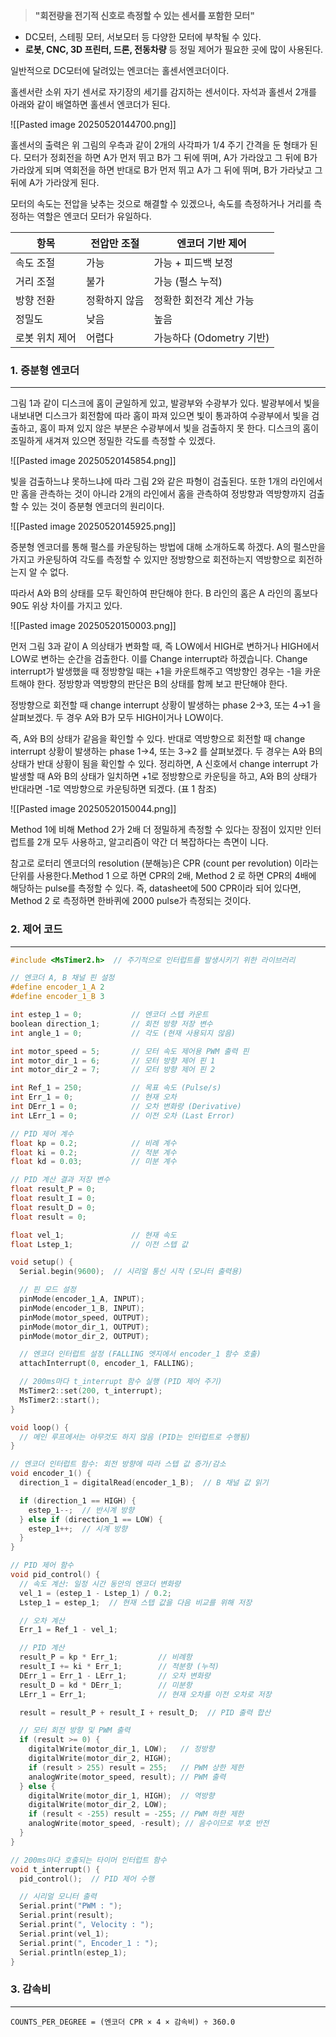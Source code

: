 > **"회전량을 전기적 신호로 측정할 수 있는 센서를 포함한 모터"**

- DC모터, 스테핑 모터, 서보모터 등 다양한 모터에 부착될 수 있다.
- **로봇, CNC, 3D 프린터, 드론, 전동차량** 등 정밀 제어가 필요한 곳에 많이 사용된다.

일반적으로 DC모터에 달려있는 엔코더는 홀센서엔코더이다.

홀센서란 소위 자기 센서로 자기장의 세기를 감지하는 센서이다. 자석과 홀센서 2개를 아래와 같이 배열하면 홀센서 엔코더가 된다.

![[Pasted image 20250520144700.png]]

홀센서의 출력은 위 그림의 우측과 같이 2개의 사각파가 1/4 주기 간격을 둔 형태가 된다. 모터가 정회전을 하면 A가 먼저 뛰고 B가 그 뒤에 뛰며, A가 가라앉고 그 뒤에 B가 가라앉게 되며 역회전을 하면 반대로 B가 먼저 뛰고 A가 그 뒤에 뛰며, B가 가라낮고 그 뒤에 A가 가라앉게 된다.

모터의 속도는 전압을 낮추는 것으로 해결할 수 있겠으나, 속도를 측정하거나 거리를 측정하는 역할은 엔코더 모터가 유일하다. 

| 항목       | 전압만 조절  | 엔코더 기반 제어          |
| -------- | ------- | ------------------ |
| 속도 조절    | 가능      | 가능 + 피드백 보정        |
| 거리 조절    | 불가      | 가능 (펄스 누적)         |
| 방향 전환    | 정확하지 않음 | 정확한 회전각 계산 가능      |
| 정밀도      | 낮음      | 높음                 |
| 로봇 위치 제어 | 어렵다     | 가능하다 (Odometry 기반) |

### 1. 증분형 엔코더
---
그림 1과 같이 디스크에 홈이 균일하게 있고, 발광부와 수광부가 있다. 발광부에서 빛을 내보내면 디스크가 회전함에 따라 홈이 파져 있으면 빛이 통과하여 수광부에서 빛을 검출하고, 홈이 파져 있지 않은 부분은 수광부에서 빛을 검출하지 못 한다. 디스크의 홈이 조밀하게 새겨져 있으면 정밀한 각도를 측정할 수 있겠다.

![[Pasted image 20250520145854.png]]

빛을 검출하느냐 못하느냐에 따라 그림 2와 같은 파형이 검출된다. 또한 1개의 라인에서만 홈을 관측하는 것이 아니라 2개의 라인에서 홈을 관측하여 정방향과 역방향까지 검출할 수 있는 것이 증분형 엔코더의 원리이다.

![[Pasted image 20250520145925.png]]

증분형 엔코더를 통해 펄스를 카운팅하는 방법에 대해 소개하도록 하겠다. A의 펄스만을 가지고 카운팅하여 각도를 측정할 수 있지만 정방향으로 회전하는지 역방향으로 회전하는지 알 수 없다. 

따라서 A와 B의 상태를 모두 확인하여 판단해야 한다. B 라인의 홈은 A 라인의 홈보다 90도 위상 차이를 가지고 있다.

![[Pasted image 20250520150003.png]]

먼저 그림 3과 같이 A 의상태가 변화할 때, 즉 LOW에서 HIGH로 변하거나 HIGH에서 LOW로 변하는 순간을 검출한다. 이를 Change interrupt라 하겠습니다. Change interrupt가 발생했을 때 정방향일 때는 +1을 카운트해주고 역방향인 경우는 -1을 카운트해야 한다. 정방향과 역방향의 판단은 B의 상태를 함께 보고 판단해야 한다.

정방향으로 회전할 때 change interrupt 상황이 발생하는 phase 2→3, 또는 4→1 을 살펴보겠다. 두 경우 A와 B가 모두 HIGH이거나 LOW이다. 

즉, A와 B의 상태가 같음을 확인할 수 있다. 반대로 역방향으로 회전할 때 change interrupt 상황이 발생하는 phase 1→4, 또는 3→2 를 살펴보겠다. 두 경우는 A와 B의 상태가 반대 상황이 됨을 확인할 수 있다. 정리하면, A 신호에서 change interrupt 가 발생할 때 A와 B의 상태가 일치하면 +1로 정방향으로 카운팅을 하고, A와 B의 상태가 반대라면 -1로 역방향으로 카운팅하면 되겠다. (표 1 참조)

![[Pasted image 20250520150044.png]]

Method 1에 비해 Method 2가 2배 더 정밀하게 측정할 수 있다는 장점이 있지만 인터럽트를 2개 모두 사용하고, 알고리즘이 약간 더 복잡하다는 측면이 니다.

참고로 로터리 엔코더의 resolution (분해능)은 CPR (count per revolution) 이라는 단위를 사용한다.Method 1 으로 하면 CPR의 2배, Method 2 로 하면 CPR의 4배에 해당하는 pulse를 측정할 수 있다. 즉, datasheet에 500 CPR이라 되어 있다면, Method 2 로 측정하면 한바퀴에 2000 pulse가 측정되는 것이다.

### 2. 제어 코드
---
``` cpp
#include <MsTimer2.h>  // 주기적으로 인터럽트를 발생시키기 위한 라이브러리

// 엔코더 A, B 채널 핀 설정
#define encoder_1_A 2
#define encoder_1_B 3

int estep_1 = 0;           // 엔코더 스텝 카운트
boolean direction_1;       // 회전 방향 저장 변수
int angle_1 = 0;           // 각도 (현재 사용되지 않음)

int motor_speed = 5;       // 모터 속도 제어용 PWM 출력 핀
int motor_dir_1 = 6;       // 모터 방향 제어 핀 1
int motor_dir_2 = 7;       // 모터 방향 제어 핀 2

int Ref_1 = 250;           // 목표 속도 (Pulse/s)
int Err_1 = 0;             // 현재 오차
int DErr_1 = 0;            // 오차 변화량 (Derivative)
int LErr_1 = 0;            // 이전 오차 (Last Error)

// PID 제어 계수
float kp = 0.2;            // 비례 계수
float ki = 0.2;            // 적분 계수
float kd = 0.03;           // 미분 계수

// PID 계산 결과 저장 변수
float result_P = 0;
float result_I = 0;
float result_D = 0;
float result = 0;

float vel_1;               // 현재 속도
float Lstep_1;             // 이전 스텝 값

void setup() {
  Serial.begin(9600);  // 시리얼 통신 시작 (모니터 출력용)

  // 핀 모드 설정
  pinMode(encoder_1_A, INPUT);
  pinMode(encoder_1_B, INPUT);
  pinMode(motor_speed, OUTPUT);
  pinMode(motor_dir_1, OUTPUT);
  pinMode(motor_dir_2, OUTPUT);

  // 엔코더 인터럽트 설정 (FALLING 엣지에서 encoder_1 함수 호출)
  attachInterrupt(0, encoder_1, FALLING);

  // 200ms마다 t_interrupt 함수 실행 (PID 제어 주기)
  MsTimer2::set(200, t_interrupt);
  MsTimer2::start();
}

void loop() {
  // 메인 루프에서는 아무것도 하지 않음 (PID는 인터럽트로 수행됨)
}

// 엔코더 인터럽트 함수: 회전 방향에 따라 스텝 값 증가/감소
void encoder_1() {
  direction_1 = digitalRead(encoder_1_B);  // B 채널 값 읽기

  if (direction_1 == HIGH) {
    estep_1--;  // 반시계 방향
  } else if (direction_1 == LOW) {
    estep_1++;  // 시계 방향
  }
}

// PID 제어 함수
void pid_control() {
  // 속도 계산: 일정 시간 동안의 엔코더 변화량
  vel_1 = (estep_1 - Lstep_1) / 0.2;
  Lstep_1 = estep_1;  // 현재 스텝 값을 다음 비교를 위해 저장

  // 오차 계산
  Err_1 = Ref_1 - vel_1;

  // PID 계산
  result_P = kp * Err_1;         // 비례항
  result_I += ki * Err_1;        // 적분항 (누적)
  DErr_1 = Err_1 - LErr_1;       // 오차 변화량
  result_D = kd * DErr_1;        // 미분항
  LErr_1 = Err_1;                // 현재 오차를 이전 오차로 저장

  result = result_P + result_I + result_D;  // PID 출력 합산

  // 모터 회전 방향 및 PWM 출력
  if (result >= 0) {
    digitalWrite(motor_dir_1, LOW);   // 정방향
    digitalWrite(motor_dir_2, HIGH);
    if (result > 255) result = 255;   // PWM 상한 제한
    analogWrite(motor_speed, result); // PWM 출력
  } else {
    digitalWrite(motor_dir_1, HIGH);  // 역방향
    digitalWrite(motor_dir_2, LOW);
    if (result < -255) result = -255; // PWM 하한 제한
    analogWrite(motor_speed, -result); // 음수이므로 부호 반전
  }
}

// 200ms마다 호출되는 타이머 인터럽트 함수
void t_interrupt() {
  pid_control();  // PID 제어 수행

  // 시리얼 모니터 출력
  Serial.print("PWM : ");
  Serial.print(result);
  Serial.print(", Velocity : ");
  Serial.print(vel_1);
  Serial.print(", Encoder_1 : ");
  Serial.println(estep_1);
}
```


### 3. 감속비
---
``` 
COUNTS_PER_DEGREE = (엔코더 CPR × 4 × 감속비) ÷ 360.0
```


